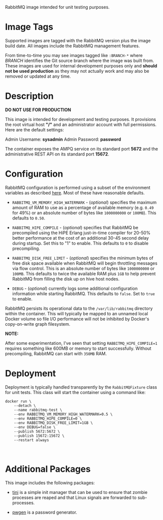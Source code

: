 RabbitMQ image intended for unit testing purposes.

# Image Tags

Supported images are tagged with the RabbitMQ version plus the image build date.  All images include the RabbitMQ management features.

From time-to-time you may see images tagged like `:BRANCH-*` where *BRANCH* identifies the Git source branch where the image was built from.  These images are used for internal development purposes only and **should not be used production** as they may not actually work and may also be removed or updated at any time.

# Description

**DO NOT USE FOR PRODUCTION**

This image is intended for development and testing purposes.  It provisions the root virtual host **"/"** and an administrator account with full permissions.  Here are the default settings:

Admin Username: **sysadmin**
Admin Password: **password**

The container exposes the AMPQ service on its standard port **5672** and the administrative REST API on its standard port **15672**.

# Configuration

RabbitMQ configuration is performed using a subset of the environment variables as described [here](https://www.rabbitmq.com/configure.html).  Most of these have reasonable defaults.

* `RABBITMQ_VM_MEMORY_HIGH_WATERMARK` - (*optional*) specifies the maximum amount of RAM to use as a percentage of available memory (e.g. `0.49` for 49%) or an absolute number of bytes like `1000000000` or `100MB`).  This defaults to `0.50`.

* `RABBITMQ_HIPE_COMPILE` - (*optional*) specifies that RabbitMQ be precompiled using the HiPE Erlang just-in-time compiler for 20-50% better performance at the cost of an additional 30-45 second delay during startup.  Set this to "1" to enable.  This defaults to `0` to disable precompiling.

* `RABBITMQ_DISK_FREE_LIMIT` - (*optional*) specifies the minimum bytes of free disk space available when RabbitMQ will begin throttling messages via flow control.  This is an absolute number of bytes like `1000000000` or `100MB`.  This defaults to twice the available RAM plus `1GB` to help prevent RabbitMQ from filling the disk up on hive host nodes.

* `DEBUG` - (*optional*) currently logs some additional configuration information while starting RabbitMQ.  This defaults to `false`.  Set to `true` to enable.

RabbitMQ persists its operational data to the `/var/lib/rabbitmq` directory within the container.  This will typically be mapped to an unnamed local Docker volume so file I/O performance will not be inhibited by Docker's copy-on-write graph filesystem.

**NOTE:**

After some experimentation, I've seen that setting `RABBITMQ_HIPE_COMPILE=1` requires something like 600MB or memory to start successfully.  Without precompiling, RabbitMQ can start with `350MB` RAM.

# Deployment

Deployment is typically handled transparently by the `RabbitMQFixture` class for unit tests.  This class will start the container using a command like:

```
docker run \
    --detach \
    --name rabbitmq-test \
    --env RABBITMQ_VM_MEMORY_HIGH_WATERMARK=0.5 \
    --env RABBITMQ_HIPE_COMPILE=0 \
    --env RABBITMQ_DISK_FREE_LIMIT=1GB \
    --env DEBUG=false \
    --publish 5672:5672 \
    --publish 15672:15672 \
    --restart always
```
&nbsp;

# Additional Packages

This image includes the following packages:

* [tini](https://github.com/krallin/tini) is a simple init manager that can be used to ensure that zombie processes are reaped and that Linux signals are forwarded to sub-processes.

* [pwgen](https://linux.die.net/man/1/pwgen) is a password generator.
